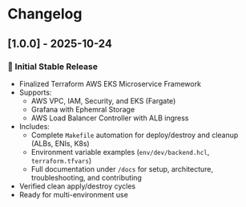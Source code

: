 # Changelog

## [1.0.0] - 2025-10-24
### 🎯 Initial Stable Release
- Finalized Terraform AWS EKS Microservice Framework
- Supports:
  - AWS VPC, IAM, Security, and EKS (Fargate)
  - Grafana with Ephemral Storage
  - AWS Load Balancer Controller with ALB ingress
- Includes:
  - Complete `Makefile` automation for deploy/destroy and cleanup (ALBs, ENIs, K8s)
  - Environment variable examples (`env/dev/backend.hcl`, `terraform.tfvars`)
  - Full documentation under `/docs` for setup, architecture, troubleshooting, and contributing
- Verified clean apply/destroy cycles
- Ready for multi-environment use
